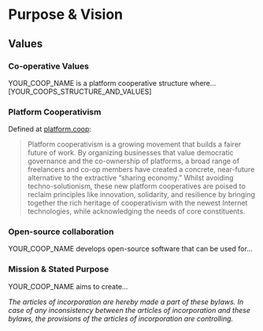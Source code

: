 # Purpose & Vision

## Values

### Co-operative Values

YOUR\_COOP\_NAME is a platform cooperative structure where...\[YOUR\_COOPS\_STRUCTURE\_AND\_VALUES\]

### Platform Cooperativism

Defined at [platform.coop](https://platform.coop/about):

> Platform cooperativism is a growing movement that builds a fairer future of work. By organizing businesses that value democratic governance and the co-ownership of platforms, a broad range of freelancers and co-op members have created a concrete, near-future alternative to the extractive “sharing economy.” Whilst avoiding techno-solutionism, these new platform cooperatives are poised to reclaim principles like innovation, solidarity, and resilience by bringing together the rich heritage of cooperativism with the newest Internet technologies, while acknowledging the needs of core constituents.

### Open-source collaboration

YOUR\_COOP\_NAME develops open-source software that can be used for...

### Mission & Stated Purpose

YOUR\_COOP\_NAME aims to create...

_The articles of incorporation are hereby made a part of these bylaws. In case of any inconsistency between the articles of incorporation and these bylaws, the provisions of the articles of incorporation are controlling._

